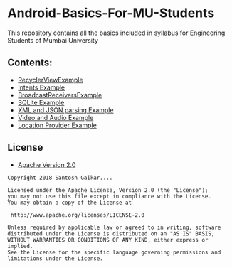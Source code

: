 # Android-Basics-For-MU-Students
This repository contains all the basics included in syllabus for Engineering Students of Mumbai University 

## Contents:

* [RecyclerViewExample](https://github.com/sgaikar1/Android-Basics-For-MU-Students/tree/master/RecyclerViewExample)
* [Intents Example](https://github.com/sgaikar1/Android-Basics-For-MU-Students/tree/master/IntentExample)
* [BroadcastReceiversExample](https://github.com/sgaikar1/Android-Basics-For-MU-Students/tree/master/BroadcastReceiverExample)
* [SQLite Example](https://github.com/sgaikar1/Android-Basics-For-MU-Students/tree/master/SQLiteExample)
* [XML and JSON parsing Example](https://github.com/sgaikar1/Android-Basics-For-MU-Students/tree/master/XmlAndJsonParsingExample)
* [Video and Audio Example](https://github.com/sgaikar1/Android-Basics-For-MU-Students/tree/master/VideoPlayer)
* [Location Provider Example](https://github.com/sgaikar1/Android-Basics-For-MU-Students/tree/master/LocationProviderExample)

## License

* [Apache Version 2.0](http://www.apache.org/licenses/LICENSE-2.0.html)

```
Copyright 2018 Santosh Gaikar....

Licensed under the Apache License, Version 2.0 (the "License");
you may not use this file except in compliance with the License.
You may obtain a copy of the License at

 http://www.apache.org/licenses/LICENSE-2.0

Unless required by applicable law or agreed to in writing, software
distributed under the License is distributed on an "AS IS" BASIS,
WITHOUT WARRANTIES OR CONDITIONS OF ANY KIND, either express or implied.
See the License for the specific language governing permissions and
limitations under the License.
```
